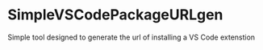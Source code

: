 # SimpleVSCodePackageURLgen
Simple tool designed to generate the url of installing a VS Code extenstion
